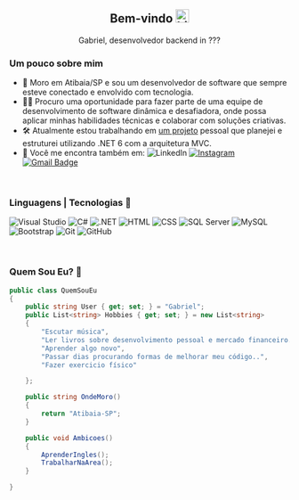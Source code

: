 <h2 align="center"> Bem-vindo <img src="https://user-images.githubusercontent.com/1303154/88677602-1635ba80-d120-11ea-84d8-d263ba5fc3c0.gif" width="24px" alt="hi"> </h2>
<p align="center">
Gabriel, desenvolvedor backend in ???
</p>

### Um pouco sobre mim
- 📍 Moro em Atibaia/SP e sou um desenvolvedor de software que sempre esteve conectado e envolvido com tecnologia.
- 👯‍♂️ Procuro uma oportunidade para fazer parte de uma equipe de desenvolvimento de software dinâmica e desafiadora, onde possa aplicar minhas habilidades técnicas e colaborar com soluções criativas.
- 🛠 Atualmente estou trabalhando em <a href="https://github.com/ogabrielsete/CarZone">um projeto</a> pessoal que planejei e estruturei utilizando .NET 6 com a arquitetura MVC. 
- 📨 Você me encontra também em:
![LinkedIn](https://img.shields.io/badge/Gabriel-blue?style=flat-square&logo=Linkedin&logoColor=white&link=https://www.linkedin.com/in/gabriel-srodrigues/) [![Instagram](https://img.shields.io/badge/gabrielszro-833AB4?logo=instagram)](https://instagram.com/gabrielszro) [![Gmail Badge](https://img.shields.io/badge/-rodriguess7.gabriel@gmail.com-c14438?style=flat-square&logo=Gmail&logoColor=white&link=mailto:rodriguess7.gabriel@gmail.com)](mail.to:rodriguess7.gabriel@gmail.com)

<br/>

### Linguagens | Tecnologias 🧰

![Visual Studio](https://img.shields.io/badge/-Visual%20Studio-black?style=flat-square&logoColor=5C2D91&logo=visual-studio)
![C#](https://img.shields.io/badge/-C%23-black?style=flat-square&logoColor=5C2D91&logo=c-sharp)
![.NET](https://img.shields.io/badge/-.NET-black?logo=.net&logoColor=white&style=flat)<!-- ![JavaScript](https://img.shields.io/badge/-JavaScript-black?style=flat-square&logo=javascript&logoColor=F7DF1E) -->
![HTML](https://img.shields.io/badge/-HTML-black?style=flat-square&logo=html5&logoColor=E34F26)
![CSS](https://img.shields.io/badge/-CSS-black?style=flat-square&logo=css3&logoColor=1572B6)
![SQL Server](https://img.shields.io/badge/-SQL%20Server-black?style=flat-square&logo=microsoft-sql-server&logoColor=CC2927)
![MySQL](https://img.shields.io/badge/-MySQL-black?style=flat-square&logo=mysql)
![Bootstrap](https://img.shields.io/badge/-Bootstrap-black?style=flat-square&logo=bootstrap)
![Git](https://img.shields.io/badge/-Git-black?style=flat-square&logo=git)
![GitHub](https://img.shields.io/badge/-GitHub-black?style=flat-square&logo=github)


<br/>

### Quem Sou Eu? 💭
```csharp
public class QuemSouEu
{
    public string User { get; set; } = "Gabriel";
    public List<string> Hobbies { get; set; } = new List<string>
    {
        "Escutar música",
        "Ler livros sobre desenvolvimento pessoal e mercado financeiro.",
        "Aprender algo novo",
        "Passar dias procurando formas de melhorar meu código..",
        "Fazer exercicio físico"

    };

    public string OndeMoro()
    {
        return "Atibaia-SP";
    }

    public void Ambicoes()
    {
        AprenderIngles();
        TrabalharNaArea();
    }

}
````
